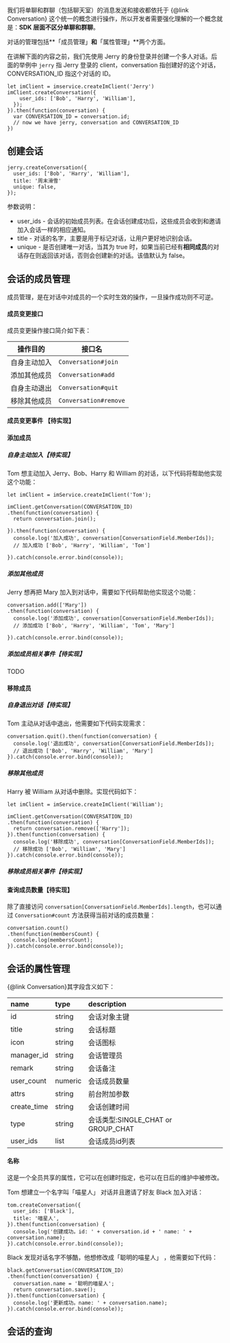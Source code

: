 我们将单聊和群聊（包括聊天室）的消息发送和接收都依托于 {@link Conversation} 这个统一的概念进行操作，所以开发者需要强化理解的一个概念就是：**SDK 层面不区分单聊和群聊**。

对话的管理包括**「成员管理」**和**「属性管理」**两个方面。

在讲解下面的内容之前，我们先使用 Jerry 的身份登录并创建一个多人对话。后面的举例中 `jerry` 指 Jerry 登录的 client，conversation 指创建好的这个对话，CONVERSATION_ID 指这个对话的 ID。

```
let imClient = imservice.createImClient('Jerry')
imClient.createConversation({
    user_ids: ['Bob', 'Harry', 'William'],
  });
}).then(function(conversation) {
  var CONVERSATION_ID = conversation.id;
  // now we have jerry, conversation and CONVERSATION_ID
})
```

## 创建会话

```
jerry.createConversation({
  user_ids: ['Bob', 'Harry', 'William'],
  title: '周末滑雪'
  unique: false,
});
```

参数说明：

- user_ids - 会话的初始成员列表。在会话创建成功后，这些成员会收到和邀请加入会话一样的相应通知。
- title - 对话的名字，主要是用于标记对话，让用户更好地识别会话。
- unique - 是否创建唯一对话，当其为 true 时，如果当前已经有**相同成员**的对话存在则返回该对话，否则会创建新的对话。该值默认为 false。

## 会话的成员管理

成员管理，是在对话中对成员的一个实时生效的操作，一旦操作成功则不可逆。

#### 成员变更接口

成员变更操作接口简介如下表：

| 操作目的     | 接口名                |
| ------------ | --------------------- |
| 自身主动加入 | `Conversation#join`   |
| 添加其他成员 | `Conversation#add`    |
| 自身主动退出 | `Conversation#quit`   |
| 移除其他成员 | `Conversation#remove` |

#### 成员变更事件 【待实现】



#### 添加成员

##### 自身主动加入【待实现】

Tom 想主动加入 Jerry、Bob、Harry 和 William 的对话，以下代码将帮助他实现这个功能：

```
let imClient = imService.createImClient('Tom');

imClient.getConversation(CONVERSATION_ID)
.then(function(conversation) {
  return conversation.join();
  
}).then(function(conversation) {
  console.log('加入成功', conversation[ConversationField.MemberIds]);
  // 加入成功 ['Bob', 'Harry', 'William', 'Tom']
  
}).catch(console.error.bind(console));
```

##### 添加其他成员

Jerry 想再把 Mary 加入到对话中，需要如下代码帮助他实现这个功能：

```
conversation.add(['Mary'])
.then(function(conversation) {
  console.log('添加成功', conversation[ConversationField.MemberIds]);
  // 添加成功 ['Bob', 'Harry', 'William', 'Tom', 'Mary']
  
}).catch(console.error.bind(console));
```

##### 添加成员相关事件【待实现】

TODO

#### 移除成员

##### 自身退出对话【待实现】

Tom 主动从对话中退出，他需要如下代码实现需求：

```
conversation.quit().then(function(conversation) {
  console.log('退出成功', conversation[ConversationField.MemberIds]);
  // 退出成功 ['Bob', 'Harry', 'William', 'Mary']
}).catch(console.error.bind(console));
```

##### 移除其他成员

Harry 被 William 从对话中删除。实现代码如下：

```
let imClient = imService.createImClient('William');

imClient.getConversation(CONVERSATION_ID)
.then(function(conversation) {
  return conversation.remove(['Harry']);
}).then(function(conversation) {
  console.log('移除成功', conversation[ConversationField.MemberIds]);
  // 移除成功 ['Bob', 'William', 'Mary']
}).catch(console.error.bind(console));
```

##### 移除成员相关事件【待实现】



#### 查询成员数量【待实现】

除了直接访问 `conversation[ConversationField.MemberIds].length`，也可以通过 `Conversation#count` 方法获得当前对话的成员数量：

```
conversation.count()
.then(function(membersCount) {
  console.log(membersCount);
}).catch(console.error.bind(console));
```

## 会话的属性管理

{@link Conversation}其字段含义如下：

| name        | type    | description                        |
| :---------- | :------ | :--------------------------------- |
| id          | string  | 会话对象主键                       |
| title       | string  | 会话标题                           |
| icon        | string  | 会话图标                           |
| manager_id  | string  | 会话管理员                         |
| remark      | string  | 会话备注                           |
| user_count  | numeric | 会话成员数量                       |
| attrs       | string  | 前台附加参数                       |
| create_time | string  | 会话创建时间                       |
| type        | string  | 会话类型:SINGLE_CHAT or GROUP_CHAT |
| user_ids    | list    | 会话成员id列表                     |

#### 名称

这是一个全员共享的属性，它可以在创建时指定，也可以在日后的维护中被修改。

Tom 想建立一个名字叫「喵星人」 对话并且邀请了好友 Black 加入对话：

```
tom.createConversation({
  user_ids: ['Black'],
  title: '喵星人',
}).then(function(conversation) {
  console.log('创建成功。id: ' + conversation.id + ' name: ' + conversation.name);
}).catch(console.error.bind(console));
```

Black 发现对话名字不够酷，他想修改成「聪明的喵星人」 ，他需要如下代码：

```
black.getConversation(CONVERSATION_ID)
.then(function(conversation) {
  conversation.name = '聪明的喵星人';
  return conversation.save();
}).then(function(conversation) {
  console.log('更新成功。name: ' + conversation.name);
}).catch(console.error.bind(console));
```

## 会话的查询





